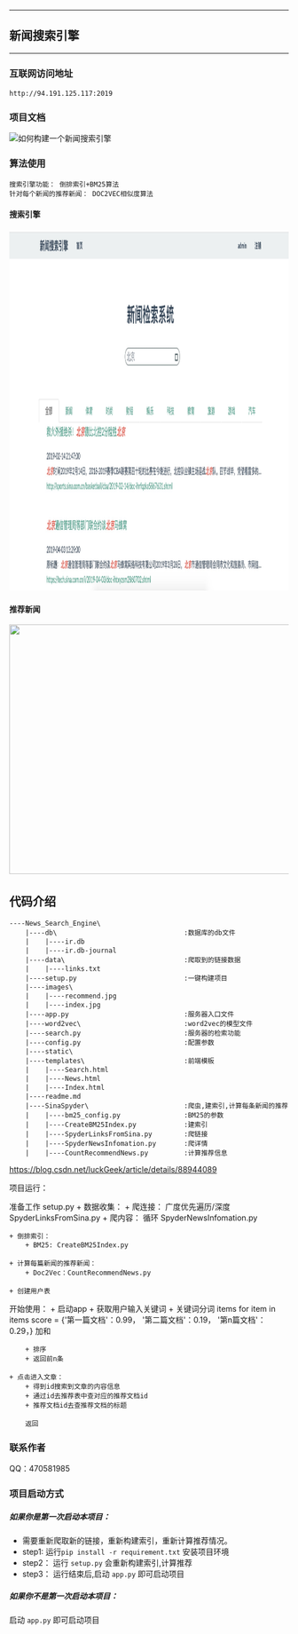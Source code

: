 -----------------------------------
## 新闻搜索引擎
-----------------------------------
### 互联网访问地址
```
http://94.191.125.117:2019
```
### 项目文档
![如何构建一个新闻搜索引擎](https://blog.csdn.net/qq_41664845/article/details/90898540)

### 算法使用
```
搜索引擎功能： 倒排索引+BM25算法
针对每个新闻的推荐新闻： DOC2VEC相似度算法
```

#### 搜索引擎
<img src="./images/index.jpg" width="750" height="650">

#### 推荐新闻
<img src="./images/recommend.jpg" width="750" height="450">

## 代码介绍

```
----News_Search_Engine\
    |----db\                                :数据库的db文件
    |    |----ir.db
    |    |----ir.db-journal
    |----data\                              :爬取到的链接数据
    |    |----links.txt
    |----setup.py                           :一键构建项目
    |----images\                               
    |    |----recommend.jpg
    |    |----index.jpg
    |----app.py                             :服务器入口文件
    |----word2vec\                          :word2vec的模型文件
    |----search.py                          :服务器的检索功能
    |----config.py                          :配置参数
    |----static\                            
    |----templates\                         :前端模板
    |    |----Search.html
    |    |----News.html
    |    |----Index.html
    |----readme.md
    |----SinaSpyder\                        :爬虫,建索引,计算每条新闻的推荐
    |    |----bm25_config.py                :BM25的参数
    |    |----CreateBM25Index.py            :建索引
    |    |----SpyderLinksFromSina.py        :爬链接
    |    |----SpyderNewsInfomation.py       :爬详情
    |    |----CountRecommendNews.py         :计算推荐信息

```
https://blog.csdn.net/luckGeek/article/details/88944089

项目运行：

准备工作 setup.py
    + 数据收集：
        + 爬连接： 广度优先遍历/深度  SpyderLinksFromSina.py
        + 爬内容： 循环 SpyderNewsInfomation.py

    + 倒排索引：
        + BM25: CreateBM25Index.py

    + 计算每篇新闻的推荐新闻：
        + Doc2Vec：CountRecommendNews.py

    + 创建用户表

开始使用：
    + 启动app
        + 获取用户输入关键词
        + 关键词分词 items
            for item in items 
                score = {'第一篇文档'：0.99，
                        '第二篇文档'：0.19，
                        '第n篇文档'：0.29，}
            加和

        + 排序
        + 返回前n条

    + 点击进入文章：
        + 得到id搜索到文章的内容信息
        + 通过id去推荐表中查对应的推荐文档id
        + 推荐文档id去查推荐文档的标题

        返回








### 联系作者
QQ：470581985

### 项目启动方式

##### 如果你是第一次启动本项目：

* 需要重新爬取新的链接，重新构建索引，重新计算推荐情况。
* step1:  运行`pip install -r requirement.txt` 安装项目环境
* step2： 运行 `setup.py` 会重新构建索引,计算推荐
* step3： 运行结束后,启动 `app.py` 即可启动项目


##### 如果你不是第一次启动本项目：

启动 `app.py` 即可启动项目
